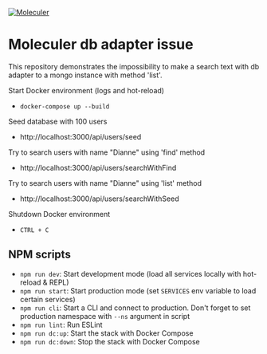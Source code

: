 [![Moleculer](https://badgen.net/badge/Powered%20by/Moleculer/0e83cd)](https://moleculer.services)

# Moleculer db adapter issue
This repository demonstrates the impossibility to make a search text with db adapter to a mongo instance with method 'list'.

Start Docker environment (logs and hot-reload)
- `docker-compose up --build`

Seed database with 100 users 
- http://localhost:3000/api/users/seed

Try to search users with name "Dianne" using 'find' method
- http://localhost:3000/api/users/searchWithFind

Try to search users with name "Dianne" using 'list' method
- http://localhost:3000/api/users/searchWithSeed

Shutdown Docker environment
- `CTRL + C`

## NPM scripts

- `npm run dev`: Start development mode (load all services locally with hot-reload & REPL)
- `npm run start`: Start production mode (set `SERVICES` env variable to load certain services)
- `npm run cli`: Start a CLI and connect to production. Don't forget to set production namespace with `--ns` argument in script
- `npm run lint`: Run ESLint
- `npm run dc:up`: Start the stack with Docker Compose
- `npm run dc:down`: Stop the stack with Docker Compose
